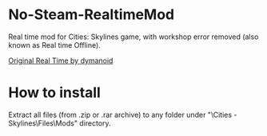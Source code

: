 # No-Steam-RealtimeMod
Real time mod for Cities: Skylines game, with workshop error removed (also known as Real time Offline).

[Original Real Time by dymanoid](https://steamcommunity.com/sharedfiles/filedetails/?id=1420955187)

# How to install
Extract all files (from .zip or .rar archive) to any folder under "\Cities - Skylines\Files\Mods" directory.

